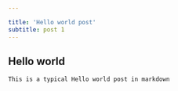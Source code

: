 ```yaml
---

title: 'Hello world post'
subtitle: post 1
---
```


## Hello world

`This is a typical Hello world post in markdown`
